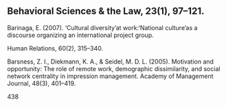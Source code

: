 ## Behavioral Sciences & the Law, 23(1), 97–121.

Barinaga, E. (2007). ‘Cultural diversity’at work:‘National culture’as a discourse organizing an international project group.

Human Relations, 60(2), 315–340.

Barsness, Z. I., Diekmann, K. A., & Seidel, M. D. L. (2005). Motivation and opportunity: The role of remote work, demographic dissimilarity, and social network centrality in impression management. Academy of Management Journal, 48(3), 401–419.

438